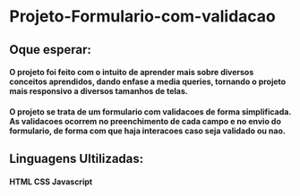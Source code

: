 # Projeto-Formulario-com-validacao

## Oque esperar:

#### O projeto foi feito com o intuito de aprender mais sobre diversos conceitos aprendidos, dando enfase a media queries, tornando o projeto mais responsivo a diversos tamanhos de telas.
#### O projeto se trata de um formulario com validacoes de forma simplificada. As validacoes ocorrem no preenchimento de cada campo e no envio do formulario, de forma com que haja interacoes caso seja validado ou nao.

## Linguagens Ultilizadas:

#### HTML CSS Javascript
